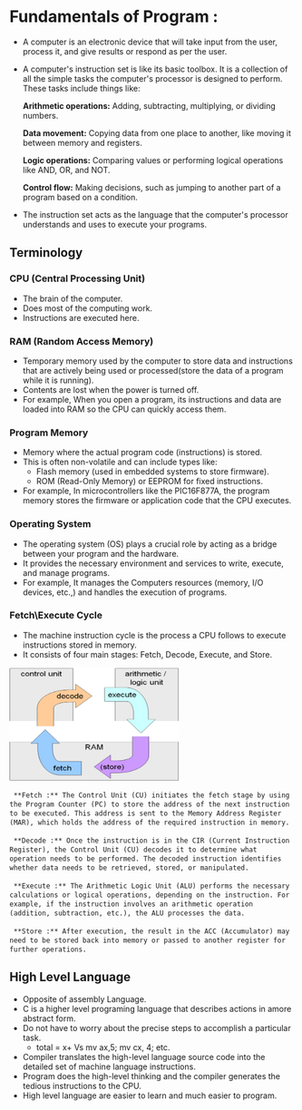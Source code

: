 # Fundamentals of Program :

* A computer is an electronic device that will take input from the user, process it, and give results or respond as per the user. 
* A computer's instruction set is like its basic toolbox. It is a collection of all the simple tasks the computer's processor is designed to perform. These tasks include things like:

    **Arithmetic operations:** Adding, subtracting, multiplying, or dividing numbers.
    
    **Data movement:** Copying data from one place to another, like moving it between memory and registers.
    
    **Logic operations:** Comparing values or performing logical operations like AND, OR, and NOT.

    **Control flow:** Making decisions, such as jumping to another part of a program based on a condition.
* The instruction set acts as the language that the computer's processor understands and uses to execute your programs.

## Terminology

### **CPU (Central Processing Unit)**
    
* The brain of the computer.
* Does most of the computing work.
* Instructions are executed here.

### **RAM (Random Access Memory)**

* Temporary memory used by the computer to store data and instructions that are actively being used or processed(store the data of a program while it is running).
* Contents are lost when the power is turned off.
* For example, When you open a program, its instructions and data are loaded into RAM so the CPU can quickly access them.

### **Program Memory**

* Memory where the actual program code (instructions) is stored.
* This is often non-volatile and can include types like:
    * Flash memory (used in embedded systems to store firmware).
    * ROM (Read-Only Memory) or EEPROM for fixed instructions.
* For example, In microcontrollers like the PIC16F877A, the program memory stores the firmware or application code that the CPU executes.

### **Operating System**

* The operating system (OS) plays a crucial role by acting as a bridge between your program and the hardware. 
* It provides the necessary environment and services to write, execute, and manage programs. 
* For example, It manages the Computers resources (memory, I/O devices, etc.,) and handles the execution of programs.

### **Fetch\Execute Cycle**

* The machine instruction cycle is the process a CPU follows to execute instructions stored in memory. 
* It consists of four main stages: Fetch, Decode, Execute, and Store.
<img alt="Fetch_execute_Cycle" src="Images\Fetch_execute_cycle.png" width="300" height="200"/>

     **Fetch :** The Control Unit (CU) initiates the fetch stage by using the Program Counter (PC) to store the address of the next instruction to be executed. This address is sent to the Memory Address Register (MAR), which holds the address of the required instruction in memory.

     **Decode :** Once the instruction is in the CIR (Current Instruction Register), the Control Unit (CU) decodes it to determine what operation needs to be performed. The decoded instruction identifies whether data needs to be retrieved, stored, or manipulated.

     **Execute :** The Arithmetic Logic Unit (ALU) performs the necessary calculations or logical operations, depending on the instruction. For example, if the instruction involves an arithmetic operation (addition, subtraction, etc.), the ALU processes the data.

     **Store :** After execution, the result in the ACC (Accumulator) may need to be stored back into memory or passed to another register for further operations.

## High Level Language

* Opposite of assembly Language.
* C is a higher level programing language that describes actions in amore abstract form.
* Do not have to worry about the precise steps to accomplish a particular task.
    * total = x+ Vs mv ax,5; mv cx, 4; etc.
* Compiler translates the high-level language source code into the detailed set of machine language instructions.
* Program does the high-level thinking and the compiler generates the tedious instructions to the CPU.
* High level language are easier to learn and much easier to program.
